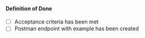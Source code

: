 #### Definition of Done
- [ ] Acceptance criteria has been met
- [ ] Postman endpoint with example has been created
